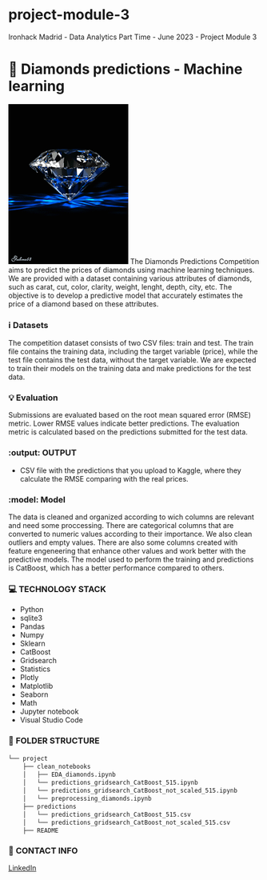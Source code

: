 # project-module-3 

Ironhack Madrid - Data Analytics Part Time - June 2023 - Project Module 3

# :raising_hand: **Diamonds predictions - Machine learning**
![](diamond.gif)
The Diamonds Predictions Competition aims to predict the prices of diamonds using machine learning techniques. We are provided with a dataset containing various attributes of diamonds, such as carat, cut, color, clarity, weight, lenght, depth, city, etc. The objective is to develop a predictive model that accurately estimates the price of a diamond based on these attributes.

### :information_source: **Datasets**
The competition dataset consists of two CSV files: train and test. The train file contains the training data, including the target variable (price), while the test file contains the test data, without the target variable. We are expected to train their models on the training data and make predictions for the test data.

### :bulb: **Evaluation**
Submissions are evaluated based on the root mean squared error (RMSE) metric. Lower RMSE values indicate better predictions. The evaluation metric is calculated based on the predictions submitted for the test data.

### :output: **OUTPUT**
* CSV file with the predictions that you upload to Kaggle, where they calculate the RMSE comparing with the real prices.

### :model: **Model**
The data is cleaned and organized according to wich columns are relevant and need some proccessing. There are categorical columns that are converted to numeric values according to their importance. We also clean outliers and empty values.
There are also some columns created with feature engeneering that enhance other values and work better with the predictive models.
The model used to perform the training and predictions is CatBoost, which has a better performance compared to others.

### :computer: **TECHNOLOGY STACK**
* Python 
* sqlite3
* Pandas
* Numpy
* Sklearn
* CatBoost
* Gridsearch
* Statistics
* Plotly
* Matplotlib
* Seaborn
* Math
* Jupyter notebook
* Visual Studio Code

### :file_folder: **FOLDER STRUCTURE**
```
└── project
    ├── clean_notebooks
    │   ├── EDA_diamonds.ipynb
    │   └── predictions_gridsearch_CatBoost_515.ipynb  
    │   └── predictions_gridsearch_CatBoost_not_scaled_515.ipynb 
    │   └── preprocessing_diamonds.ipynb
    ├── predictions
    │   └── predictions_gridsearch_CatBoost_515.csv 
    │   └── predictions_gridsearch_CatBoost_not_scaled_515.csv  
    ├── README
```
### :love_letter: **CONTACT INFO**
[LinkedIn](https://www.linkedin.com/in/margarita-montenegro-data-analyst/)